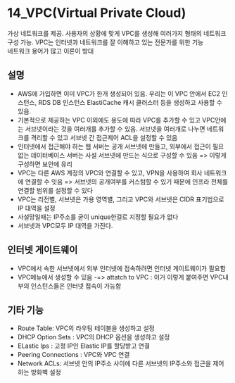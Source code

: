 # 14_VPC(Virtual Private Cloud)

가상 네트워크를 제공. 사용자의 상황에 맞게 VPC를 생성해 여러가지 형태의 네트워크 구성 가능. VPC는 인터넷과 네트워크를 잘 이해하고 있는 전문가를 위한 기능  
네트워크 용어가 많고 이론이 방대

## 설명

- AWS에 가입하면 이미 VPC가 한개 생성되어 있음. 우리는 이 VPC 안에서 EC2 인스턴스, RDS DB 인스턴스 ElastiCache 캐시 클러스터 등을 생성하고 사용할 수 있음.
- 기본적으로 제공하는 VPC 이외에도 용도에 따라 VPC를 추가할 수 있고 VPC안에는 서브넷이라는 것을 여러개를 추가할 수 있음. 서브넷을 여러개로 나누면 네트워크를 격리할 수 있고 서브넷 간 접근제어 ACL을 설정할 수 있음
- 인터넷에서 접근해야 하는 웹 서버는 공개 서브넷에 만들고, 외부에서 접근이 필요 없는 데이터베이스 서버는 사설 서브넷에 만드는 식으로 구성할 수 있음 => 이렇게 구성하면 보안에 유리
- VPC는 다른 AWS 계정의 VPC와 연결할 수 있고, VPN을 사용하여 회사 네트워크에 연결할 수 잇음 => 서브넷의 공개여부를 커스텀할 수 있기 때문에 인프라 전체를 연결할 범위를 설정할 수 있다
- VPC는 리전별, 서브넷은 가용 영역별, 그리고 VPC와 서브넷은 CIDR 표기법으로 IP 대역을 설정
- 사설망일때는 IP주소를 굳이 unique한걸로 지정할 필요가 없다
- 서브넷과 VPC모두 IP 대역을 가진다.

## 인터넷 게이트웨이

- VPC에서 속한 서브넷에서 외부 인터넷에 접속하려면 인터넷 게이트웨이가 필요함
- VPC메뉴에서 생성할 수 있음 -=> attatch to VPC : 이거 이렇게 붙여주면 VPC내부의 인스턴스들은 인터넷 접속이 가능함

## 기타 기능

- Route Table: VPC의 라우팅 테이블을 생성하고 설정
- DHCP Option Sets : VPC의 DHCP 옵션을 생성하고 설정
- ELastic Ips : 고정 IP인 Elastic IP를 할당받고 연결
- Peering Connections : VPC와 VPC 연결
- Network ACLs: 서브넷 안의 IP주소 사이에 다른 서브넷의 IP주소와 접근을 제어하는 방화벽 설정
